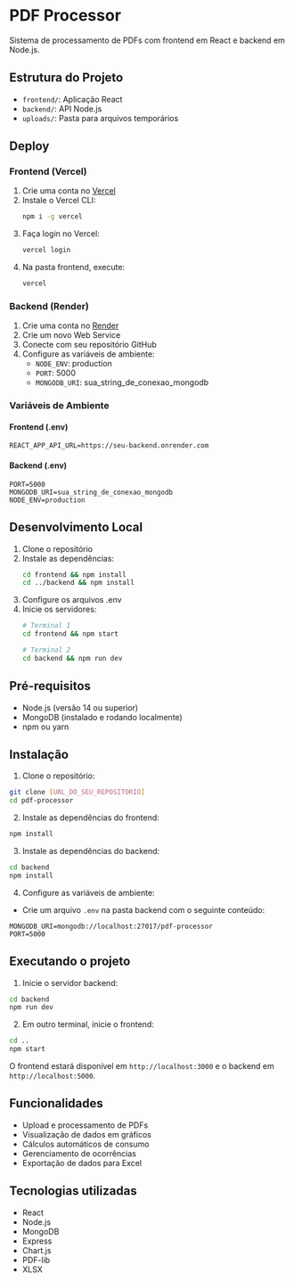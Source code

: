 # PDF Processor

Sistema de processamento de PDFs com frontend em React e backend em Node.js.

## Estrutura do Projeto

- `frontend/`: Aplicação React
- `backend/`: API Node.js
- `uploads/`: Pasta para arquivos temporários

## Deploy

### Frontend (Vercel)

1. Crie uma conta no [Vercel](https://vercel.com)
2. Instale o Vercel CLI:
   ```bash
   npm i -g vercel
   ```
3. Faça login no Vercel:
   ```bash
   vercel login
   ```
4. Na pasta frontend, execute:
   ```bash
   vercel
   ```

### Backend (Render)

1. Crie uma conta no [Render](https://render.com)
2. Crie um novo Web Service
3. Conecte com seu repositório GitHub
4. Configure as variáveis de ambiente:
   - `NODE_ENV`: production
   - `PORT`: 5000
   - `MONGODB_URI`: sua_string_de_conexao_mongodb

### Variáveis de Ambiente

#### Frontend (.env)
```
REACT_APP_API_URL=https://seu-backend.onrender.com
```

#### Backend (.env)
```
PORT=5000
MONGODB_URI=sua_string_de_conexao_mongodb
NODE_ENV=production
```

## Desenvolvimento Local

1. Clone o repositório
2. Instale as dependências:
   ```bash
   cd frontend && npm install
   cd ../backend && npm install
   ```
3. Configure os arquivos .env
4. Inicie os servidores:
   ```bash
   # Terminal 1
   cd frontend && npm start
   
   # Terminal 2
   cd backend && npm run dev
   ```

## Pré-requisitos

- Node.js (versão 14 ou superior)
- MongoDB (instalado e rodando localmente)
- npm ou yarn

## Instalação

1. Clone o repositório:
```bash
git clone [URL_DO_SEU_REPOSITORIO]
cd pdf-processor
```

2. Instale as dependências do frontend:
```bash
npm install
```

3. Instale as dependências do backend:
```bash
cd backend
npm install
```

4. Configure as variáveis de ambiente:
- Crie um arquivo `.env` na pasta backend com o seguinte conteúdo:
```
MONGODB_URI=mongodb://localhost:27017/pdf-processor
PORT=5000
```

## Executando o projeto

1. Inicie o servidor backend:
```bash
cd backend
npm run dev
```

2. Em outro terminal, inicie o frontend:
```bash
cd ..
npm start
```

O frontend estará disponível em `http://localhost:3000` e o backend em `http://localhost:5000`.

## Funcionalidades

- Upload e processamento de PDFs
- Visualização de dados em gráficos
- Cálculos automáticos de consumo
- Gerenciamento de ocorrências
- Exportação de dados para Excel

## Tecnologias utilizadas

- React
- Node.js
- MongoDB
- Express
- Chart.js
- PDF-lib
- XLSX
